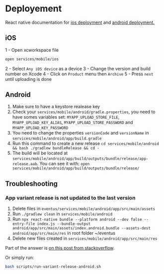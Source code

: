 # Deployement

React native documentation for [ios deployment](https://reactnative.dev/docs/publishing-to-app-store) and [android deployment.](https://reactnative.dev/docs/signed-apk-android)

## iOS

1 - Open xcworkspace file

```bash
open services/mobile/ios
```

2 - Select `Any iOS device` as a device
3 - Change the version and build number on Xcode
4 - Click on `Product` menu then `Archive`
5 - Press `next` until uploading is done

## Android

1. Make sure to have a keystore realease key
2. Check your `services/mobile/android/gradle.properties`, you need to have somes variables set: `MYAPP_UPLOAD_STORE_FILE`, `MYAPP_UPLOAD_KEY_ALIAS`, `MYAPP_UPLOAD_STORE_PASSWORD` and `MYAPP_UPLOAD_KEY_PASSWORD`
3. You need to change the properties `versionCode` and `versionName` in `services/mobile/android/app/build.gradle`
4. Run this command to create a new release `cd services/mobile/android && bash ./gradlew bundleRelease && cd -`
5. The build will be located at `services/mobile/android/app/build/outputs/bundle/release/app-release.aab`. You can see it with: `open services/mobile/android/app/build/outputs/bundle/release/`

## Troubleshooting

### App variant release is not updated to the last version

1. Delete files in `eventus/services/mobile/android/app/src/main/assets`
1. Run `./gradlew clean` in `services/mobile/android`
1. Run `npx react-native bundle --platform android --dev false --entry-file index.js --bundle-output android/app/src/main/assets/index.android.bundle --assets-dest android/app/src/main/res` in root folder ~/eventus
1. Delete new files created in `services/mobile/android/app/src/main/res`

Part of the answer is [on this post from stackoverflow](https://stackoverflow.com/questions/53220590/react-native-run-android-builds-the-correct-version-of-my-app-but-assemblerelea).

Or simply run:

```bash
bash scripts/run-variant-release-android.sh
```